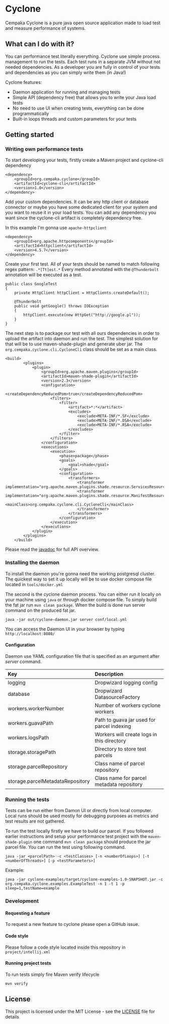 # Cyclone

Cempaka Cyclone is a pure java open source application made to load test
and measure performance of systems.

## What can I do with it?

You can performance test literally everything. Cyclone use simple
process management to run the tests. Each test runs in a separate JVM
without not needed dependencies. As a developer you are fully in control
of your tests and dependencies as you can simply write them (in Java!)

Cyclone features:

* Daemon application for running and managing tests
* Simple API (dependency free) that allows you to write your Java load
  tests
* No need to use UI when creating tests, everything can be done
  programmatically
* Built-in loops threads and custom parameters for your tests

## Getting started

### Writing own performance tests

To start developing your tests, firstly create a Maven project and
cyclone-cli dependency

```
<dependency>
    <groupId>org.cempaka.cyclone</groupId>
    <artifactId>cyclone-cli</artifactId>
    <version>1.0</version>
</dependency>
```

Add your custom dependencies. It can be any http client or database
connector or maybe you have some dedicated client for your system and
you want to reuse it in your load tests. You can add any dependency you
want since the cyclone-cli artifact is completely dependency free. 

In this example I'm gonna use `apache-httpclient`

```
<dependency>
    <groupId>org.apache.httpcomponents</groupId>
    <artifactId>httpclient</artifactId>
    <version>4.5.7</version>
</dependency>
```

Create your first test. All of your tests should be named to match
following regex pattern: `.*[Tt]est.*` Every method annotated with the
`@Thunderbolt` annotation will be executed as a test.

```
public class GoogleTest
{
    private HttpClient httpClient = HttpClients.createDefault();

    @Thunderbolt
    public void getGoogle() throws IOException
    {
        httpClient.execute(new HttpGet("http://google.pl"));
    }
}
```

The next step is to package our test with all ours dependencies in order
to upload the artifact into daemon and run the test. The simplest
solution for that will be to use maven-shade-plugin and generate uber
jar. The `org.cempaka.cyclone.cli.CycloneCli` class should be set as a
main class.

```
<build>
        <plugins>
            <plugin>
                <groupId>org.apache.maven.plugins</groupId>
                <artifactId>maven-shade-plugin</artifactId>
                <version>2.3</version>
                <configuration>
                    <createDependencyReducedPom>true</createDependencyReducedPom>
                    <filters>
                        <filter>
                            <artifact>*:*</artifact>
                            <excludes>
                                <exclude>META-INF/*.SF</exclude>
                                <exclude>META-INF/*.DSA</exclude>
                                <exclude>META-INF/*.RSA</exclude>
                            </excludes>
                        </filter>
                    </filters>
                </configuration>
                <executions>
                    <execution>
                        <phase>package</phase>
                        <goals>
                            <goal>shade</goal>
                        </goals>
                        <configuration>
                            <transformers>
                                <transformer implementation="org.apache.maven.plugins.shade.resource.ServicesResourceTransformer"/>
                                <transformer implementation="org.apache.maven.plugins.shade.resource.ManifestResourceTransformer">
                                    <mainClass>org.cempaka.cyclone.cli.CycloneCli</mainClass>
                                </transformer>
                            </transformers>
                        </configuration>
                    </execution>
                </executions>
            </plugin>
        </plugins>
    </build>
```

Please read the [javadoc](https://cempaka.org/javadoc) for full API
overview.

### Installing the daemon

To install the daemon you're gonna need the working postgresql cluster.
The quickest way to set it up locally will be to use docker compose file
located in `tools/docker.yml`

The second is the cyclone daemon process. You can either run it locally
on your machine using `java` or through docker compose file. To simply
build the fat jar run `mvn clean package`. When the build is done run
server command on the produced fat jar. 

```java -jar out/cyclone-daemon.jar server conf/local.yml```

You can access the Daemon UI in your browser by typing
`http://localhost:8080/`

#### Configuration

Daemon use YAML configuration file that is specified as an argument
after _server_ command.

| Key                              | Description                                |
|:---------------------------------|:-------------------------------------------|
| logging                          | Dropwizard logging config                  |
| database                         | Dropwizard DatasourceFactory               |
| workers.workerNumber             | Number of workers cyclone workers          |
| workers.guavaPath                | Path to guava jar used for parcel indexing |
| workers.logsPath                 | Workers will create logs in this directory |
| storage.storagePath              | Directory to store test parcels            |
| storage.parcelRepository         | Class name of parcel repository            |
| storage.parcelMetadataRepository | Class name for parcel metadata repository  |

### Running the tests

Tests can be run either from Damon UI or directly from local computer.
Local runs should be used mostly for debugging purposes as metrics and
test results are not gathered.

To run the test locally firstly we have to build our parcel. If you
followed earlier instructions and setup your performance test project
with the `maven-shade-plugin` one command `mvn clean package` should
produce the jar parcel file. You can run the test using following
command.

```
java -jar <parcelPath> -c <testClasses> [-n <numberOfLoops>] [-t <numberOfThreads>] [-p <testParameters>]
```

Example: 
```
java -jar cyclone-examples/target/cyclone-examples-1.0-SNAPSHOT.jar -c org.cempaka.cyclone.examples.ExampleTest -n 1 -t 1 -p sleep=1,testName=example
```

### Development

#### Requesting a feature

To request a new feature to cyclone please open a GitHub issue.

#### Code style

Please follow a code style located inside this repository in
`project/intellij.xml`

#### Running project tests

To run tests simply fire Maven verify lifecycle

```
mvn verify
```

## License

This project is licensed under the MIT License - see the [LICENSE](LICENSE) file for details
